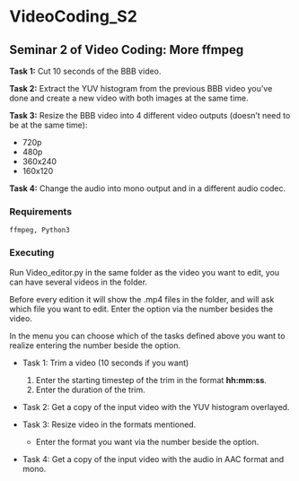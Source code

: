 # VideoCoding_S2
## Seminar 2 of Video Coding: More ffmpeg

**Task 1:** Cut 10 seconds of the BBB video.

**Task 2:** Extract the YUV histogram from the previous BBB video you’ve done and create a new video with both images at the same time.

**Task 3:** Resize the BBB video into 4 different video outputs (doesn’t need to be at the same time):

* 720p
* 480p
* 360x240
* 160x120

**Task 4:** Change the audio into mono output and in a different audio codec.

### Requirements
	ffmpeg, Python3

### Executing
Run Video_editor.py in the same folder as the video you want to edit, you can have several videos in the folder.

Before every edition it will show the .mp4 files in the folder, and will ask which file you want to edit. Enter the option via the number besides the video.

In the menu you can choose which of the tasks defined above you want to realize entering the number beside the option.

* Task 1: Trim a video (10 seconds if you want)

	1.	Enter the starting timestep of the trim in the format **hh:mm:ss**.
	1. 	Enter the duration of the trim.

* Task 2: Get a copy of the input video with the YUV histogram overlayed.
* Task 3: Resize video in the formats mentioned.
	* Enter the format you want via the number beside the option.
* Task 4: Get a copy of the input video with the audio in AAC format and mono.
